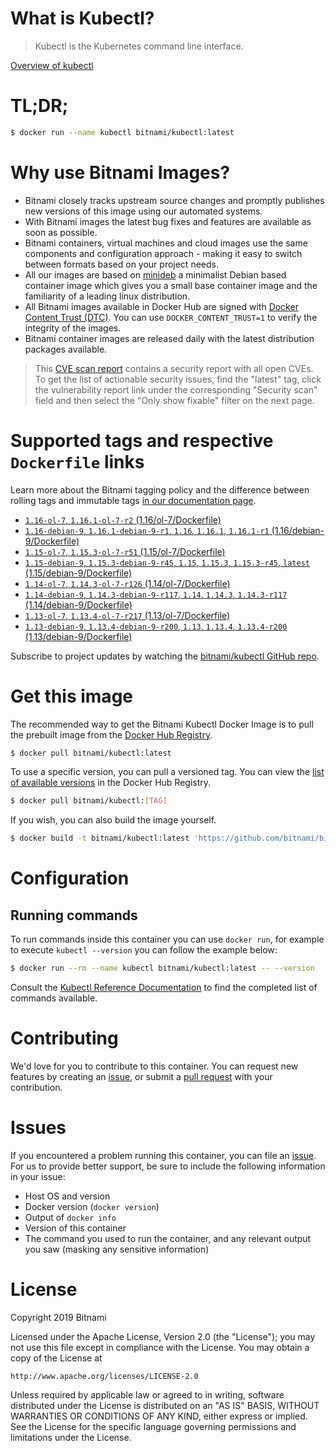 
# What is Kubectl?

> Kubectl is the Kubernetes command line interface.

[Overview of kubectl](https://kubernetes.io/docs/reference/kubectl/overview/)

# TL;DR;

```bash
$ docker run --name kubectl bitnami/kubectl:latest
```

# Why use Bitnami Images?

* Bitnami closely tracks upstream source changes and promptly publishes new versions of this image using our automated systems.
* With Bitnami images the latest bug fixes and features are available as soon as possible.
* Bitnami containers, virtual machines and cloud images use the same components and configuration approach - making it easy to switch between formats based on your project needs.
* All our images are based on [minideb](https://github.com/bitnami/minideb) a minimalist Debian based container image which gives you a small base container image and the familiarity of a leading linux distribution.
* All Bitnami images available in Docker Hub are signed with [Docker Content Trust (DTC)](https://docs.docker.com/engine/security/trust/content_trust/). You can use `DOCKER_CONTENT_TRUST=1` to verify the integrity of the images.
* Bitnami container images are released daily with the latest distribution packages available.


> This [CVE scan report](https://quay.io/repository/bitnami/kubectl?tab=tags) contains a security report with all open CVEs. To get the list of actionable security issues, find the "latest" tag, click the vulnerability report link under the corresponding "Security scan" field and then select the "Only show fixable" filter on the next page.

# Supported tags and respective `Dockerfile` links

Learn more about the Bitnami tagging policy and the difference between rolling tags and immutable tags [in our documentation page](https://docs.bitnami.com/containers/how-to/understand-rolling-tags-containers/).


* [`1.16-ol-7`, `1.16.1-ol-7-r2` (1.16/ol-7/Dockerfile)](https://github.com/bitnami/bitnami-docker-kubectl/blob/1.16.1-ol-7-r2/1.16/ol-7/Dockerfile)
* [`1.16-debian-9`, `1.16.1-debian-9-r1`, `1.16`, `1.16.1`, `1.16.1-r1` (1.16/debian-9/Dockerfile)](https://github.com/bitnami/bitnami-docker-kubectl/blob/1.16.1-debian-9-r1/1.16/debian-9/Dockerfile)
* [`1.15-ol-7`, `1.15.3-ol-7-r51` (1.15/ol-7/Dockerfile)](https://github.com/bitnami/bitnami-docker-kubectl/blob/1.15.3-ol-7-r51/1.15/ol-7/Dockerfile)
* [`1.15-debian-9`, `1.15.3-debian-9-r45`, `1.15`, `1.15.3`, `1.15.3-r45`, `latest` (1.15/debian-9/Dockerfile)](https://github.com/bitnami/bitnami-docker-kubectl/blob/1.15.3-debian-9-r45/1.15/debian-9/Dockerfile)
* [`1.14-ol-7`, `1.14.3-ol-7-r126` (1.14/ol-7/Dockerfile)](https://github.com/bitnami/bitnami-docker-kubectl/blob/1.14.3-ol-7-r126/1.14/ol-7/Dockerfile)
* [`1.14-debian-9`, `1.14.3-debian-9-r117`, `1.14`, `1.14.3`, `1.14.3-r117` (1.14/debian-9/Dockerfile)](https://github.com/bitnami/bitnami-docker-kubectl/blob/1.14.3-debian-9-r117/1.14/debian-9/Dockerfile)
* [`1.13-ol-7`, `1.13.4-ol-7-r217` (1.13/ol-7/Dockerfile)](https://github.com/bitnami/bitnami-docker-kubectl/blob/1.13.4-ol-7-r217/1.13/ol-7/Dockerfile)
* [`1.13-debian-9`, `1.13.4-debian-9-r200`, `1.13`, `1.13.4`, `1.13.4-r200` (1.13/debian-9/Dockerfile)](https://github.com/bitnami/bitnami-docker-kubectl/blob/1.13.4-debian-9-r200/1.13/debian-9/Dockerfile)

Subscribe to project updates by watching the [bitnami/kubectl GitHub repo](https://github.com/bitnami/bitnami-docker-kubectl).

# Get this image

The recommended way to get the Bitnami Kubectl Docker Image is to pull the prebuilt image from the [Docker Hub Registry](https://hub.docker.com/r/bitnami/kubectl).

```bash
$ docker pull bitnami/kubectl:latest
```

To use a specific version, you can pull a versioned tag. You can view the [list of available versions](https://hub.docker.com/r/bitnami/kubectl/tags/) in the Docker Hub Registry.

```bash
$ docker pull bitnami/kubectl:[TAG]
```

If you wish, you can also build the image yourself.

```bash
$ docker build -t bitnami/kubectl:latest 'https://github.com/bitnami/bitnami-docker-kubectl.git#master:1.15/debian-9'
```

# Configuration

## Running commands

To run commands inside this container you can use `docker run`, for example to execute `kubectl --version` you can follow the example below:

```bash
$ docker run --rm --name kubectl bitnami/kubectl:latest -- --version
```

Consult the [Kubectl Reference Documentation](https://kubernetes.io/docs/reference/generated/kubectl/kubectl-commands) to find the completed list of commands available.

# Contributing

We'd love for you to contribute to this container. You can request new features by creating an [issue](https://github.com/bitnami/bitnami-docker-kubectl/issues), or submit a [pull request](https://github.com/bitnami/bitnami-docker-kubectl/pulls) with your contribution.

# Issues

If you encountered a problem running this container, you can file an [issue](https://github.com/bitnami/bitnami-docker-kubectl/issues). For us to provide better support, be sure to include the following information in your issue:

- Host OS and version
- Docker version (`docker version`)
- Output of `docker info`
- Version of this container
- The command you used to run the container, and any relevant output you saw (masking any sensitive information)

# License

Copyright 2019 Bitnami

Licensed under the Apache License, Version 2.0 (the "License");
you may not use this file except in compliance with the License.
You may obtain a copy of the License at

    http://www.apache.org/licenses/LICENSE-2.0

Unless required by applicable law or agreed to in writing, software
distributed under the License is distributed on an "AS IS" BASIS,
WITHOUT WARRANTIES OR CONDITIONS OF ANY KIND, either express or implied.
See the License for the specific language governing permissions and
limitations under the License.
